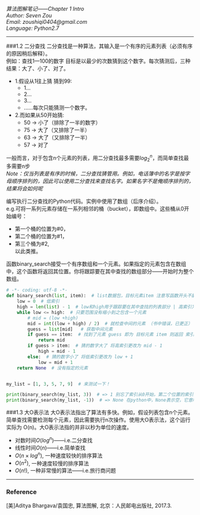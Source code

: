 _*算法图解笔记——Chapter 1 Intro*_  
_Author:    Seven Zou_  
_Email:     zoushiqi0404@gmail.com_  
_Language:  Python2.7_
* * *
###1.2 二分查找
二分查找是一种算法，其输入是一个有序的元素列表（必须有序的原因稍后解释）。  
例如：查找1—100的数字 目标是以最少的次数猜到这个数字。每次猜测后，三种结果：大了、小了、对了。  
* 1.假设从1往上猜 猜到99:
    - 1...
    - 2...
    - 3...
    - ......每次只能猜测一个数字。  
* 2.而如果从50开始猜:
    - 50 -> 小了（排除了一半的数字）
    - 75 -> 大了（又排除了一半）
    - 63 -> 大了（又排除了一半）
    - 57 -> 对了

一般而言，对于包含n个元素的列表，用二分查找最多需要$log_2^n$，而简单查找最多需要n步  
_Note：仅当列表是有序的时候，二分查找猜管用。例如，电话簿中的名字是按字母顺序排列的，因此可以使用二分查找来查找名字。如果名字不是俺顺序排列的，结果将会如何呢_  

编写执行二分查找的Python代码。实例中使用了数组（后序介绍）。  
e.g.可将一系列元素存储在一系列相邻的桶（bucket），即数组中。这些桶从0开始编号：  
- 第一个桶的位置为#0，
- 第二个桶的位置为#1，
- 第三个桶为#2,  
以此类推。
  
函数binary_search接受一个有序数组和一个元素。如果指定的元素包含在数组中，这个函数将返回其位置。你将跟踪要在其中查找的数组部分——开始时为整个数组。
```python
# -*- coding: utf-8 -*-    
def binary_search(list, item):  # list数据包，目标元素item 注意写函数开头不能为数字，必须带冒号：
    low = 0  # 低索引
    high = len(list) - 1  # low和high用于跟踪要在其中查找的列表部分 | 高索引为 len - 1（初始低索引为0）
    while low <= high:  # 只要范围没有缩小到之包含一个元素
        # mid = (low +high)
        mid = int((low + high) / 2)  # 就检查中间的元素 （书中错误，已更正）
        guess = list[mid]   # 获取中间元素
        if guess == item:  # 找到了元素 guess 即为 目标元素 item 则返回 索引 mid
            return mid
        if guess > item:  # 猜的数字大了 将高索引更改为 mid - 1
            high = mid - 1
        else:  # 猜的数字小了 将低索引更改为 low + 1
            low = mid + 1
    return None  # 没有指定的元素


my_list = [1, 3, 5, 7, 9]  # 来测试一下！

print(binary_search(my_list, 3))  # => 1 别忘了索引从0开始，第二个位置的索引为1
print(binary_search(my_list, -1))  # => None 在python中，None表示空，它意味着没有找到指定的元素
```

###1.3 大O表示法
大O表示法指出了算法有多快。例如，假设列表包含n个元素。简单查找需要检测每个元素，因此需要执行n次操作。使用大O表示法，这个运行实际为 O(n)。大O表示法指的并非以秒为单位的速度。

- 对数时间$O(log^n)$——i.e.二分查找 
- 线性时间$O(n)$——i.e.简单查找
- $O(n \times log^n)$, 一种速度较快的排序算法
- $O(n^2)$, 一种速度较慢的排序算法
- $O(n!)$, 一种非常慢的算法——i.e.旅行商问题  

* * * 
### Reference 
[美]Aditya Bhargava/袁国忠, 算法图解, 北京：人民邮电出版社, 2017.3.

